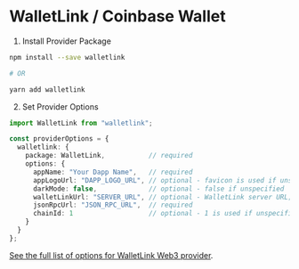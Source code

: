 # WalletLink / Coinbase Wallet

1. Install Provider Package

```bash
npm install --save walletlink

# OR

yarn add walletlink
```

2. Set Provider Options

```typescript
import WalletLink from "walletlink";

const providerOptions = {
  walletlink: {
    package: WalletLink,           // required
    options: {
      appName: "Your Dapp Name",   // required
      appLogoUrl: "DAPP_LOGO_URL", // optional - favicon is used if unspecified
      darkMode: false,             // optional - false if unspecified
      walletLinkUrl: "SERVER_URL", // optional - WalletLink server URL; for most, leave it unspecified
      jsonRpcUrl: "JSON_RPC_URL",  // required
      chainId: 1                   // optional - 1 is used if unspecified
    }
  }
};
```

[See the full list of options for WalletLink Web3 provider](https://github.com/walletlink/walletlink#initializing-walletlink-and-a-walletlink-powered-web3-object).

